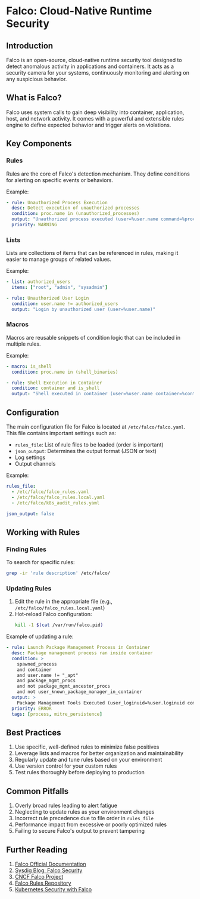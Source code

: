 # Falco: Cloud-Native Runtime Security

## Introduction

Falco is an open-source, cloud-native runtime security tool designed to detect anomalous activity in applications and containers. It acts as a security camera for your systems, continuously monitoring and alerting on any suspicious behavior.

## What is Falco?

Falco uses system calls to gain deep visibility into container, application, host, and network activity. It comes with a powerful and extensible rules engine to define expected behavior and trigger alerts on violations.

## Key Components

### Rules

Rules are the core of Falco's detection mechanism. They define conditions for alerting on specific events or behaviors.

Example:
```yaml
- rule: Unauthorized Process Execution
  desc: Detect execution of unauthorized processes
  condition: proc.name in (unauthorized_processes)
  output: "Unauthorized process executed (user=%user.name command=%proc.cmdline)"
  priority: WARNING
```

### Lists

Lists are collections of items that can be referenced in rules, making it easier to manage groups of related values.

Example:
```yaml
- list: authorized_users
  items: ["root", "admin", "sysadmin"]

- rule: Unauthorized User Login
  condition: user.name != authorized_users
  output: "Login by unauthorized user (user=%user.name)"
```

### Macros

Macros are reusable snippets of condition logic that can be included in multiple rules.

Example:
```yaml
- macro: is_shell
  condition: proc.name in (shell_binaries)

- rule: Shell Execution in Container
  condition: container and is_shell
  output: "Shell executed in container (user=%user.name container=%container.name)"
```

## Configuration

The main configuration file for Falco is located at `/etc/falco/falco.yaml`. This file contains important settings such as:

- `rules_file`: List of rule files to be loaded (order is important)
- `json_output`: Determines the output format (JSON or text)
- Log settings
- Output channels

Example:
```yaml
rules_file:
  - /etc/falco/falco_rules.yaml
  - /etc/falco/falco_rules.local.yaml
  - /etc/falco/k8s_audit_rules.yaml

json_output: false
```

## Working with Rules

### Finding Rules

To search for specific rules:

```bash
grep -ir 'rule description' /etc/falco/
```

### Updating Rules

1. Edit the rule in the appropriate file (e.g., `/etc/falco/falco_rules.local.yaml`)
2. Hot-reload Falco configuration:
   ```bash
   kill -1 $(cat /var/run/falco.pid)
   ```

Example of updating a rule:

```yaml
- rule: Launch Package Management Process in Container
  desc: Package management process ran inside container
  condition: >
    spawned_process
    and container
    and user.name != "_apt"
    and package_mgmt_procs
    and not package_mgmt_ancestor_procs
    and not user_known_package_manager_in_container
  output: >
    Package Management Tools Executed (user_loginuid=%user.loginuid command=%proc.cmdline container_name=%container.name)
  priority: ERROR
  tags: [process, mitre_persistence]
```

## Best Practices

1. Use specific, well-defined rules to minimize false positives
2. Leverage lists and macros for better organization and maintainability
3. Regularly update and tune rules based on your environment
4. Use version control for your custom rules
5. Test rules thoroughly before deploying to production

## Common Pitfalls

1. Overly broad rules leading to alert fatigue
2. Neglecting to update rules as your environment changes
3. Incorrect rule precedence due to file order in `rules_file`
4. Performance impact from excessive or poorly optimized rules
5. Failing to secure Falco's output to prevent tampering

## Further Reading

1. [Falco Official Documentation](https://falco.org/docs/)
2. [Sysdig Blog: Falco Security](https://sysdig.com/blog/category/falco/)
3. [CNCF Falco Project](https://www.cncf.io/projects/falco/)
4. [Falco Rules Repository](https://github.com/falcosecurity/rules)
5. [Kubernetes Security with Falco](https://kubernetes.io/blog/2019/10/11/kubernetes-security-with-falco/)
